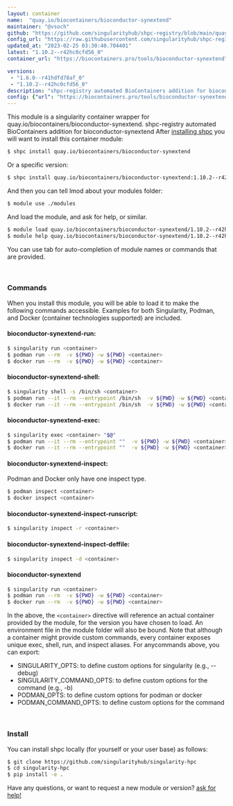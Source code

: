 ```yaml
---
layout: container
name:  "quay.io/biocontainers/bioconductor-synextend"
maintainer: "@vsoch"
github: "https://github.com/singularityhub/shpc-registry/blob/main/quay.io/biocontainers/bioconductor-synextend/container.yaml"
config_url: "https://raw.githubusercontent.com/singularityhub/shpc-registry/main/quay.io/biocontainers/bioconductor-synextend/container.yaml"
updated_at: "2023-02-25 03:30:40.704401"
latest: "1.10.2--r42hc0cfd56_0"
container_url: "https://biocontainers.pro/tools/bioconductor-synextend"

versions:
 - "1.6.0--r41hdfd78af_0"
 - "1.10.2--r42hc0cfd56_0"
description: "shpc-registry automated BioContainers addition for bioconductor-synextend"
config: {"url": "https://biocontainers.pro/tools/bioconductor-synextend", "maintainer": "@vsoch", "description": "shpc-registry automated BioContainers addition for bioconductor-synextend", "latest": {"1.10.2--r42hc0cfd56_0": "sha256:68eecad67fc5884749147f3a015b3de4ce630fff2f4b6783b84a57c2eb2940cf"}, "tags": {"1.6.0--r41hdfd78af_0": "sha256:4cfe457a4cb59bede6d82f0f70b3f02a8778eb3d2ff66c49ff9762af4247f67b", "1.10.2--r42hc0cfd56_0": "sha256:68eecad67fc5884749147f3a015b3de4ce630fff2f4b6783b84a57c2eb2940cf"}, "docker": "quay.io/biocontainers/bioconductor-synextend"}
---
```


This module is a singularity container wrapper for quay.io/biocontainers/bioconductor-synextend.
shpc-registry automated BioContainers addition for bioconductor-synextend
After [installing shpc](#install) you will want to install this container module:


```bash
$ shpc install quay.io/biocontainers/bioconductor-synextend
```

Or a specific version:

```bash
$ shpc install quay.io/biocontainers/bioconductor-synextend:1.10.2--r42hc0cfd56_0
```

And then you can tell lmod about your modules folder:

```bash
$ module use ./modules
```

And load the module, and ask for help, or similar.

```bash
$ module load quay.io/biocontainers/bioconductor-synextend/1.10.2--r42hc0cfd56_0
$ module help quay.io/biocontainers/bioconductor-synextend/1.10.2--r42hc0cfd56_0
```

You can use tab for auto-completion of module names or commands that are provided.

<br>

### Commands

When you install this module, you will be able to load it to make the following commands accessible.
Examples for both Singularity, Podman, and Docker (container technologies supported) are included.

#### bioconductor-synextend-run:

```bash
$ singularity run <container>
$ podman run --rm  -v ${PWD} -w ${PWD} <container>
$ docker run --rm  -v ${PWD} -w ${PWD} <container>
```

#### bioconductor-synextend-shell:

```bash
$ singularity shell -s /bin/sh <container>
$ podman run --it --rm --entrypoint /bin/sh  -v ${PWD} -w ${PWD} <container>
$ docker run --it --rm --entrypoint /bin/sh  -v ${PWD} -w ${PWD} <container>
```

#### bioconductor-synextend-exec:

```bash
$ singularity exec <container> "$@"
$ podman run --it --rm --entrypoint ""  -v ${PWD} -w ${PWD} <container> "$@"
$ docker run --it --rm --entrypoint ""  -v ${PWD} -w ${PWD} <container> "$@"
```

#### bioconductor-synextend-inspect:

Podman and Docker only have one inspect type.

```bash
$ podman inspect <container>
$ docker inspect <container>
```

#### bioconductor-synextend-inspect-runscript:

```bash
$ singularity inspect -r <container>
```

#### bioconductor-synextend-inspect-deffile:

```bash
$ singularity inspect -d <container>
```



#### bioconductor-synextend

```bash
$ singularity run <container>
$ podman run --rm  -v ${PWD} -w ${PWD} <container>
$ docker run --rm  -v ${PWD} -w ${PWD} <container>
```


In the above, the `<container>` directive will reference an actual container provided
by the module, for the version you have chosen to load. An environment file in the
module folder will also be bound. Note that although a container
might provide custom commands, every container exposes unique exec, shell, run, and
inspect aliases. For anycommands above, you can export:

 - SINGULARITY_OPTS: to define custom options for singularity (e.g., --debug)
 - SINGULARITY_COMMAND_OPTS: to define custom options for the command (e.g., -b)
 - PODMAN_OPTS: to define custom options for podman or docker
 - PODMAN_COMMAND_OPTS: to define custom options for the command

<br>

### Install

You can install shpc locally (for yourself or your user base) as follows:

```bash
$ git clone https://github.com/singularityhub/singularity-hpc
$ cd singularity-hpc
$ pip install -e .
```

Have any questions, or want to request a new module or version? [ask for help!](https://github.com/singularityhub/singularity-hpc/issues)